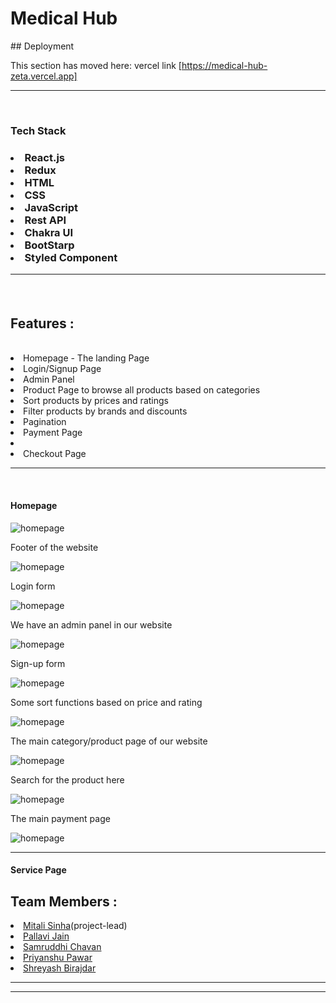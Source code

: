 <h1 textAlign="center">Medical Hub</h1>
## Deployment

This section has moved here: vercel link [https://medical-hub-zeta.vercel.app] <br> 
<hr><br>
<h3>Tech Stack<h3/>
  <li>React.js</li>
  <li>Redux</li>
  <li>HTML</li>
  <li>CSS</li>
  <li>JavaScript</li>
  <li>Rest API</li>
  <li>Chakra UI</li>
  <li>BootStarp</li>
  <li>Styled Component</li>
  <hr><br>
<h2>Features :</h2><br>
  <li>Homepage - The landing Page</li>
  <li>Login/Signup Page </li>
  <li>Admin Panel</li>
  <li>Product Page to browse all products based on categories</li>
  <li>Sort products by prices and ratings</li>
  <li>Filter products by brands and discounts</li>
  <li>Pagination</li>
  <li>Payment Page<li>
  <li>Checkout Page</li>
  <hr><br>

  <h4>Homepage</h4>
  <img src="medical-hub/screenshots/Screenshot (145).png" alt="homepage"/>
  <p>Footer of the website</p>
  <img src="medical-hub/screenshots/Screenshot (146).png" alt="homepage"/>
  <P>Login form</p>
  <img src="medical-hub/screenshots/Screenshot (147).png" alt="homepage"/>
  <p>We have an admin panel in our website</P>
  <img src="medical-hub/screenshots/Screenshot (148).png" alt="homepage"/>
  <p>Sign-up form</p>
  <img src="medical-hub/screenshots/Screenshot (150).png" alt="homepage"/>
  <p>Some sort functions based on price and rating</P>
  <img src="medical-hub/screenshots/s7sortFunction.png" alt="homepage"/>
  <p>The main category/product page of our website</p>
  <img src="medical-hub/screenshots/s6categorypage.png" alt="homepage"/>
  <p>Search for the product here</p>
  <img src="medical-hub/screenshots/s5search.png" alt="homepage"/>
  <p>The main payment page</p>
  <img src="medical-hub/screenshots/s2paymentPage.png" alt="homepage"/>
  <hr>
  <h4>Service Page</h4>
<h2>Team Members :</h2>
  <li><a href="https://github.com/mira713">
Mitali Sinha</a>(project-lead)</li>
  <li><a href="">Pallavi Jain</a></li>
  <li><a href="">
Samruddhi Chavan</a></li>
  <li><a href="">Priyanshu Pawar</a></li>
  <li><a href="">Shreyash Birajdar</a></li>
 <hr><hr>
  
